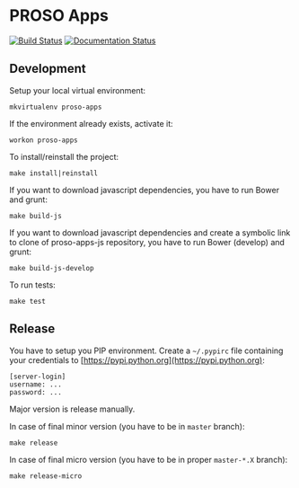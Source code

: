 # PROSO Apps

[![Build Status](https://travis-ci.org/adaptive-learning/proso-apps.png)](https://travis-ci.org/adaptive-learning/proso-apps)
[![Documentation Status](https://readthedocs.org/projects/proso-apps/badge/?version=latest)](http://proso-apps.readthedocs.org/en/latest/)

## Development

Setup your local virtual environment:

	mkvirtualenv proso-apps

If the environment already exists, activate it:

	workon proso-apps

To install/reinstall the project:

	make install|reinstall

If you want to download javascript dependencies, you have to run Bower and grunt:

	make build-js

If you want to download javascript dependencies and create a symbolic link to clone of proso-apps-js repository, you have to run Bower (develop) and grunt:

	make build-js-develop

To run tests:

	make test

## Release

You have to setup you PIP environment. Create a `~/.pypirc` file containing your credentials to
[https://pypi.python.org](https://pypi.python.org):

```
[server-login]
username: ...
password: ...
```

Major version is release manually.

In case of final minor version (you have to be in `master` branch):

	make release

In case of final micro version (you have to be in proper `master-*.X` branch):

	make release-micro
